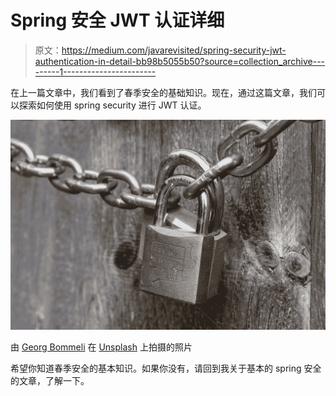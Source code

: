 # Spring 安全 JWT 认证详细

> 原文：<https://medium.com/javarevisited/spring-security-jwt-authentication-in-detail-bb98b5055b50?source=collection_archive---------1----------------------->

在上一篇文章中，我们看到了春季安全的基础知识。现在，通过这篇文章，我们可以探索如何使用 spring security 进行 JWT 认证。

![](img/567037ae1770e6152dc28f3cd6f68ff1.png)

由 [Georg Bommeli](https://unsplash.com/@calina?utm_source=medium&utm_medium=referral) 在 [Unsplash](https://unsplash.com?utm_source=medium&utm_medium=referral) 上拍摄的照片

希望你知道春季安全的基本知识。如果你没有，请回到我关于基本的 spring 安全的文章，了解一下。